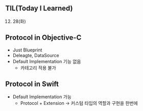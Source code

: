 ## **TIL(Today I Learned)**

12. 28(화)
    
## Protocol in Objective-C

- Just Blueprint
- Deleagte, DataSource
- Default Implementation 기능 없음
    - 카테고리 적용 불가

## Protocol in Swift

- Default Implementation 가능
    - Protocol + Extension → 커스텀 타입의 역할과 구현을 한번에